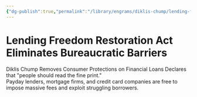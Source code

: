 ```yaml
---
{"dg-publish":true,"permalink":"/library/engrams/diklis-chump/lending-freedom-restoration-act-eliminates-bureaucratic-barriers/","tags":["DC/Monopoly","DC/AS2"]}
---
```


# Lending Freedom Restoration Act Eliminates Bureaucratic Barriers
Diklis Chump Removes Consumer Protections on Financial Loans
Declares that "people should read the fine print."  
Payday lenders, mortgage firms, and credit card companies are free to impose massive fees and exploit struggling borrowers.
